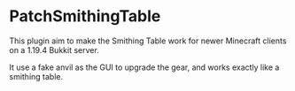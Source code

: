 # PatchSmithingTable
This plugin aim to make the Smithing Table work for newer Minecraft clients on a 1.19.4 Bukkit server.

It use a fake anvil as the GUI to upgrade the gear, and works exactly like a smithing table.
